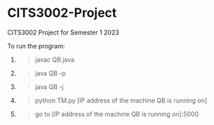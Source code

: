 # CITS3002-Project
CITS3002 Project for Semester 1 2023

To run the program:
1) > javac QB.java
2) > java QB -p
3) > java QB -j
4) > python TM.py [IP address of the machine QB is running on]
5) > go to [IP address of the machine QB is running on]:5000
